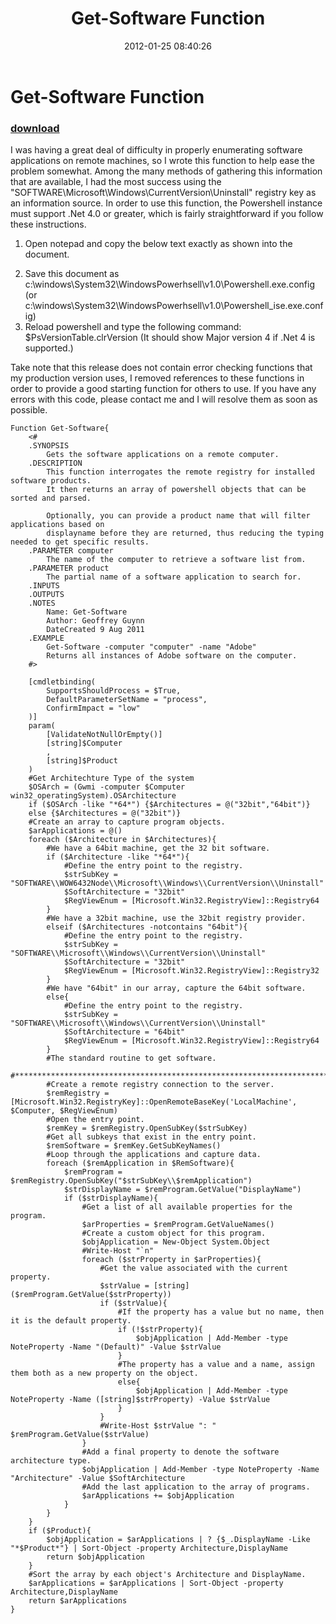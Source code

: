 ﻿---
pid:            3186
poster:         Geoffrey Guynn
title:          Get-Software Function
date:           2012-01-25 08:40:26
format:         posh
parent:         0
parent:         0

---

# Get-Software Function

### [download](3186.ps1)

I was having a great deal of difficulty in properly enumerating software applications on remote machines, so I wrote this function to help ease the problem somewhat. Among the many methods of gathering this information that are available, I had the most success using the "SOFTWARE\\Microsoft\\Windows\\CurrentVersion\\Uninstall" registry key as an information source. In order to use this function, the Powershell instance must support .Net 4.0 or greater, which is fairly straightforward if you follow these instructions.
1. Open notepad and copy the below text exactly as shown into the document.

<?xml version="1.0"?>
<configuration>
	<startup useLegacyV2RuntimeActivationPolicy="true">
		<supportedRuntime version="v4.0.30319"/>
		<supportedRuntime version="v2.0.50727"/>
	</startup>
</configuration>

2. Save this document as c:\windows\System32\WindowsPowerhsell\v1.0\Powershell.exe.config (or c:\windows\System32\WindowsPowerhsell\v1.0\Powershell_ise.exe.config)
3. Reload powershell and type the following command: $PsVersionTable.clrVersion (It should show Major version 4 if .Net 4 is supported.)

Take note that this release does not contain error checking functions that my production version uses, I removed references to these functions in order to provide a good starting function for others to use. If you have any errors with this code, please contact me and I will resolve them as soon as possible.

```posh
Function Get-Software{
    <#
    .SYNOPSIS
        Gets the software applications on a remote computer.
    .DESCRIPTION
        This function interrogates the remote registry for installed software products.
        It then returns an array of powershell objects that can be sorted and parsed.
        
        Optionally, you can provide a product name that will filter applications based on
        displayname before they are returned, thus reducing the typing needed to get specific results.
    .PARAMETER computer
        The name of the computer to retrieve a software list from.
    .PARAMETER product
        The partial name of a software application to search for.
    .INPUTS
    .OUTPUTS
    .NOTES
        Name: Get-Software
        Author: Geoffrey Guynn
        DateCreated 9 Aug 2011
    .EXAMPLE
        Get-Software -computer "computer" -name "Adobe"
        Returns all instances of Adobe software on the computer.
    #>

    [cmdletbinding(
        SupportsShouldProcess = $True,
        DefaultParameterSetName = "process",
        ConfirmImpact = "low"
    )]
    param(
        [ValidateNotNullOrEmpty()]
        [string]$Computer
        ,
        [string]$Product
    )
    #Get Architechture Type of the system
    $OSArch = (Gwmi -computer $Computer win32_operatingSystem).OSArchitecture
    if ($OSArch -like "*64*") {$Architectures = @("32bit","64bit")}
    else {$Architectures = @("32bit")}
    #Create an array to capture program objects.
    $arApplications = @()
    foreach ($Architecture in $Architectures){
        #We have a 64bit machine, get the 32 bit software.
        if ($Architecture -like "*64*"){
            #Define the entry point to the registry.
            $strSubKey = "SOFTWARE\\WOW6432Node\\Microsoft\\Windows\\CurrentVersion\\Uninstall"
            $SoftArchitecture = "32bit"
            $RegViewEnum = [Microsoft.Win32.RegistryView]::Registry64
        }
        #We have a 32bit machine, use the 32bit registry provider.
        elseif ($Architectures -notcontains "64bit"){
            #Define the entry point to the registry.
            $strSubKey = "SOFTWARE\\Microsoft\\Windows\\CurrentVersion\\Uninstall"
            $SoftArchitecture = "32bit"
            $RegViewEnum = [Microsoft.Win32.RegistryView]::Registry32
        }
        #We have "64bit" in our array, capture the 64bit software.
        else{
            #Define the entry point to the registry.
            $strSubKey = "SOFTWARE\\Microsoft\\Windows\\CurrentVersion\\Uninstall"
            $SoftArchitecture = "64bit"
            $RegViewEnum = [Microsoft.Win32.RegistryView]::Registry64
        }
        #The standard routine to get software.
        #************************************************************************
        #Create a remote registry connection to the server.
        $remRegistry = [Microsoft.Win32.RegistryKey]::OpenRemoteBaseKey('LocalMachine', $Computer, $RegViewEnum)
        #Open the entry point.
        $remKey = $remRegistry.OpenSubKey($strSubKey)
        #Get all subkeys that exist in the entry point.
        $remSoftware = $remKey.GetSubKeyNames()
        #Loop through the applications and capture data.
        foreach ($remApplication in $RemSoftware){
            $remProgram = $remRegistry.OpenSubKey("$strSubKey\\$remApplication")
            $strDisplayName = $remProgram.GetValue("DisplayName")
            if ($strDisplayName){
                #Get a list of all available properties for the program.
                $arProperties = $remProgram.GetValueNames()
                #Create a custom object for this program.
                $objApplication = New-Object System.Object
                #Write-Host "`n"
                foreach ($strProperty in $arProperties){
                    #Get the value associated with the current property.
                    $strValue = [string]($remProgram.GetValue($strProperty))
                    if ($strValue){
                        #If the property has a value but no name, then it is the default property.
                        if (!$strProperty){
                            $objApplication | Add-Member -type NoteProperty -Name "(Default)" -Value $strValue
                        }
                        #The property has a value and a name, assign them both as a new property on the object.
                        else{
                            $objApplication | Add-Member -type NoteProperty -Name ([string]$strProperty) -Value $strValue
                        }
                    }
                    #Write-Host $strValue ": " $remProgram.GetValue($strValue)
                }
                #Add a final property to denote the software architecture type.
                $objApplication | Add-Member -type NoteProperty -Name "Architecture" -Value $SoftArchitecture
                #Add the last application to the array of programs.
                $arApplications += $objApplication
            }
        }
    }
    if ($Product){
        $objApplication = $arApplications | ? {$_.DisplayName -Like "*$Product*"} | Sort-Object -property Architecture,DisplayName
        return $objApplication
    }
    #Sort the array by each object's Architecture and DisplayName.
    $arApplications = $arApplications | Sort-Object -property Architecture,DisplayName
    return $arApplications
}
```
